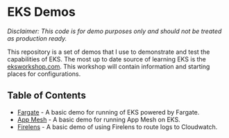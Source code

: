 # EKS Demos

_Disclaimer: This code is for demo purposes only and should not be treated as production ready._

This repository is a set of demos that I use to demonstrate and test the capabilities of EKS. The most up to date source of learning EKS is the [eksworkshop.com](https://eksworkshop.com). This workshop will contain information and starting places for configurations.

## Table of Contents

- [Fargate](./demos/fargate/) - A basic demo for running of EKS powered by Fargate.
- [App Mesh](./demos/appmesh/) - A basic demo for running App Mesh on EKS.
- [Firelens](./demos/firelens/) - A basic demo of using Firelens to route logs to Cloudwatch.
